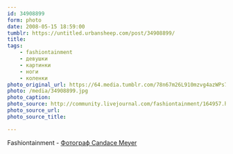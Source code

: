 ```yaml
---
id: 34908899
form: photo
date: 2008-05-15 18:59:00
tumblr: https://untitled.urbansheep.com/post/34908899/
title:
tags:
    - fashiontainment
    - девушки
    - картинки
    - ноги
    - коленки
photo_original_url: https://64.media.tumblr.com/78n67m26L910mzvg4azWPs78_640.jpg
photo: /media/34908899.jpg
photo_caption: 
photo_source: http://community.livejournal.com/fashiontainment/164957.html
photo_source_url:
photo_source_title:

---
```


<p>Fashiontainment - <a href="http://community.livejournal.com/fashiontainment/164957.html">Фотограф Candace Meyer</a></p>
